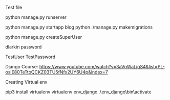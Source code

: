 Test file

<!-- Run the server -->
python manage.py runserver

<!-- Other commands -->
python manage.py startapp blog
python .\manage.py makemigrations

<!-- create a super user to login to admin -->
python manage.py createSuperUser

<!-- Super user account -->
dlarkin
password

TestUser
TestPassword

Django Course: https://www.youtube.com/watch?v=3aVqWaLjqS4&list=PL-osiE80TeTtoQCKZ03TU5fNfx2UY6U4p&index=7




Creating Virtual env

pip3 install virtualenv
virtualenv env_django
.\env_django\bin\activate